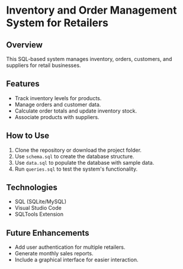 # Inventory and Order Management System for Retailers

## Overview
This SQL-based system manages inventory, orders, customers, and suppliers for retail businesses.

## Features
- Track inventory levels for products.
- Manage orders and customer data.
- Calculate order totals and update inventory stock.
- Associate products with suppliers.

## How to Use
1. Clone the repository or download the project folder.
2. Use `schema.sql` to create the database structure.
3. Use `data.sql` to populate the database with sample data.
4. Run `queries.sql` to test the system's functionality.

## Technologies
- SQL (SQLite/MySQL)
- Visual Studio Code
- SQLTools Extension

## Future Enhancements
- Add user authentication for multiple retailers.
- Generate monthly sales reports.
- Include a graphical interface for easier interaction.
